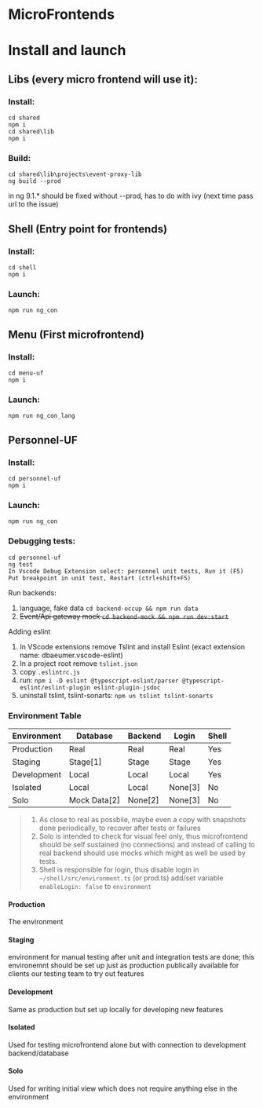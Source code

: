 # MicroFrontends

# Install and launch

## Libs (every micro frontend will use it):
### Install:
    cd shared
    npm i
    cd shared\lib
    npm i
### Build:  
    cd shared\lib\projects\event-proxy-lib
    ng build --prod

in ng 9.1.* should be fixed without --prod, has to do with ivy (next time pass url to the issue)

## Shell (Entry point for frontends)
### Install:
    cd shell
    npm i
### Launch:
    npm run ng_con

## Menu (First microfrontend)
### Install:
    cd menu-uf
    npm i
### Launch:
    npm run ng_con_lang

## Personnel-UF
### Install:
    cd personnel-uf
    npm i
### Launch:
    npm run ng_con
### Debugging tests:
    cd personnel-uf
    ng test
    In Vscode Debug Extension select: personnel unit tests, Run it (F5)
    Put breakpoint in unit test, Restart (ctrl+shift+F5)

Run backends:
1. language, fake data `cd backend-occup && npm run data`  
2. ~~Event/Api gateway mock `cd backend-mock && npm run dev:start`~~

Adding eslint

1. In VScode extensions remove Tslint and install Eslint (exact extension name: dbaeumer.vscode-eslint)
2. In a project root remove `tslint.json`
3. copy `.eslintrc.js`
4. run: `npm i -D eslint @typescript-eslint/parser @typescript-eslint/eslint-plugin eslint-plugin-jsdoc`
5. uninstall tslint, tslint-sonarts: `npm un tslint tslint-sonarts`


### Environment Table
| Environment |    Database       |  Backend      |   Login   |  Shell  |
| ----------- | ----------------- | ------------- | --------- | ------- |
| Production  |   Real            |   Real        |  Real     |   Yes   |
| Staging     |   Stage[1]        |   Stage       |  Stage    |   Yes   |
| Development |   Local           |   Local       |  Local    |   Yes   |
| Isolated    |   Local           |   Local       |  None[3]  |   No    |
| Solo        |   Mock Data[2]    |   None[2]     |  None[3]  |   No    |

> 1. As close to real as possbile, maybe even a copy with snapshots done periodically, to recover after tests or failures
> 2. Solo is intended to check for visual feel only, thus microfrontend should be self sustained (no connections) and instead of calling to real backend should use mocks which might as well be used by tests.
> 3. Shell is responsible for login, thus disable login in `~/shell/src/environment.ts` (or prod.ts) add/set variable `enableLogin: false` to `environment`
#### Production      
The environment
#### Staging
environment for manual testing after unit and integration tests are done; this environemnt should be set up just as production 
publically available for clients our testing team to try out features
#### Development
Same as production but set up locally for developing new features
#### Isolated
Used for testing microfrontend alone but with connection to development backend/database
#### Solo
Used for writing initial view which does not require anything else in the environment

